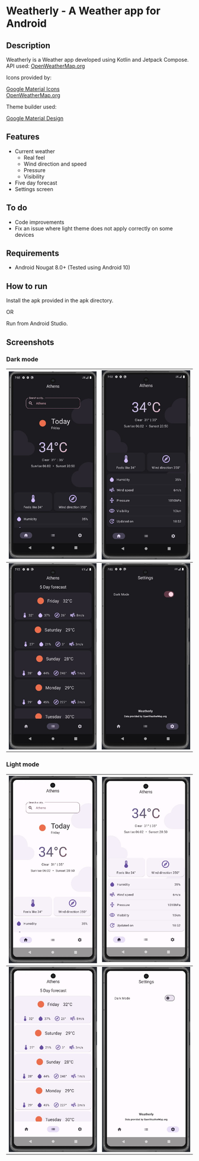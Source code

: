 # Weatherly - A Weather app for Android

## Description

Weatherly is a Weather app developed using Kotlin and Jetpack Compose.  
API used: [OpenWeatherMap.org](https://openweathermap.org/)

Icons provided by:

[Google Material Icons](https://fonts.google.com/icons)  
[OpenWeatherMap.org](https://openweathermap.org/weather-conditions)

Theme builder used:

[Google Material Design](https://material-foundation.github.io/material-theme-builder/)

## Features

- Current weather
    - Real feel
    - Wind direction and speed
    - Pressure
    - Visibility
- Five day forecast
- Settings screen

## To do

- Code improvements
- Fix an issue where light theme does not apply correctly on some devices

## Requirements

- Android Nougat 8.0+ (Tested using Android 10)

## How to run

Install the apk provided in the apk directory.

OR

Run from Android Studio.

## Screenshots

### Dark mode

| ![main](https://github.com/ChrisTs8920/Weatherly/blob/main/screenshots/main_dark.jpg?raw=True) | ![main2](https://github.com/ChrisTs8920/Weatherly/blob/main/screenshots/main2_dark.jpg?raw=True) |
|------------------------------------------------------------------------------------------------|---------------------------------------------------------------------------------------------------|
| ![forecast](https://github.com/ChrisTs8920/Weatherly/blob/main/screenshots/forecast_dark.jpg?raw=True) | ![settings](https://github.com/ChrisTs8920/Weatherly/blob/main/screenshots/settings_dark.jpg?raw=True) |

### Light mode

| ![main](https://github.com/ChrisTs8920/Weatherly/blob/main/screenshots/main_light.jpg?raw=True) | ![main](https://github.com/ChrisTs8920/Weatherly/blob/main/screenshots/main2_light.jpg?raw=True) |
|-------------------------------------------------------------------------------------------------|--------------------------------------------------------------------------------------------------|
| ![forecast](https://github.com/ChrisTs8920/Weatherly/blob/main/screenshots/forecast_light.jpg?raw=True) | ![settings](https://github.com/ChrisTs8920/Weatherly/blob/main/screenshots/settings_light.jpg?raw=True) |
